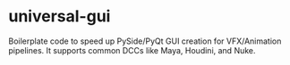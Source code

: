 # universal-gui
Boilerplate code to speed up PySide/PyQt GUI creation for VFX/Animation pipelines. It supports common DCCs like Maya, Houdini, and Nuke.
